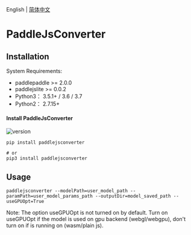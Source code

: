 English | [简体中文](README_CN.md)
# PaddleJsConverter

## Installation

System Requirements:

* paddlepaddle >= 2.0.0
* paddlejslite >= 0.0.2
* Python3： 3.5.1+ / 3.6 / 3.7
* Python2： 2.7.15+

#### Install PaddleJsConverter

<img src="https://img.shields.io/pypi/v/paddlejsconverter" alt="version">

```shell
pip install paddlejsconverter

# or
pip3 install paddlejsconverter
```


## Usage

```shell
paddlejsconverter --modelPath=user_model_path --paramPath=user_model_params_path --outputDir=model_saved_path --useGPUOpt=True
```
Note: The option useGPUOpt is not turned on by default. Turn on useGPUOpt if the model is used on gpu backend (webgl/webgpu), don't turn on if is running on (wasm/plain js).
